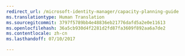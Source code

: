 ```yaml
---
redirect_url: /microsoft-identity-manager/capacity-planning-guide
ms.translationtype: Human Translation
ms.sourcegitcommit: 3797f5789bb4e48836eb21776dafd5a2e0e11613
ms.openlocfilehash: 36a5cb930d4f2281d2fd87fa3609f892aa6a7de2
ms.contentlocale: zh-cn
ms.lasthandoff: 07/10/2017

---
```


